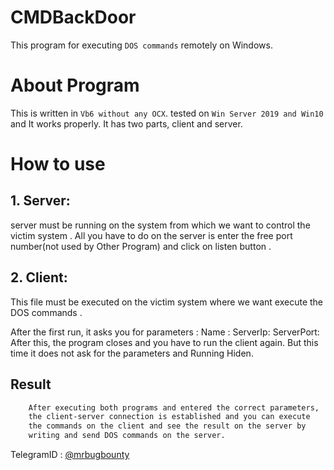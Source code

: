 # CMDBackDoor
This program for executing `DOS commands` remotely on Windows.

# About Program

This is written in `Vb6 without any OCX`.
tested on `Win Server 2019 and Win10` and It works properly.
It has two parts, client and server.


  
# How to use
## 1. Server:
server must be running on the system from which we want to control the victim system .
All you have to do on the server is enter the free port number(not used by Other Program) and click on listen button .

## 2. Client:
This file must be executed on the victim system where we want execute the DOS commands .

After the first run, it asks you for parameters :
Name : <Name show in Server File>
ServerIp: <The system Ip in which we run the server >
ServerPort: <The port number we entered on the server >
After this, the program closes and you have to run the client again. But this time it does not ask for the parameters and Running Hiden. 

## Result
```bash
	After executing both programs and entered the correct parameters,
	the client-server connection is established and you can execute
	the commands on the client and see the result on the server by 
	writing and send DOS commands on the server. 
```
TelegramID : [@mrbugbounty](https://t.me/mrbugbounty)
